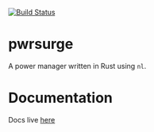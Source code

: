 [![Build Status](https://travis-ci.org/jbaublitz/surge.svg?branch=master)](https://travis-ci.org/jbaublitz/surge)

# pwrsurge
A power manager written in Rust using `nl`.

# Documentation
Docs live [here](https://docs.rs/pwrsurge/0.1.0/pwrsurge)
